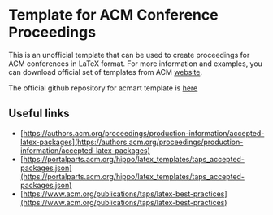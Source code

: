 # Template for ACM Conference Proceedings

This is an unofficial template that can be used to create proceedings for ACM conferences in LaTeX format.
For more information and examples, you can download official set of templates from ACM [website](http://www.acm.org/publications/proceedings-template).

The official github repository for acmart template is [here](https://github.com/borisveytsman/acmart/)

## Useful links

- [https://authors.acm.org/proceedings/production-information/accepted-latex-packages](https://authors.acm.org/proceedings/production-information/accepted-latex-packages)
- [https://portalparts.acm.org/hippo/latex_templates/taps_accepted-packages.json](https://portalparts.acm.org/hippo/latex_templates/taps_accepted-packages.json)
- [https://www.acm.org/publications/taps/latex-best-practices](https://www.acm.org/publications/taps/latex-best-practices)
